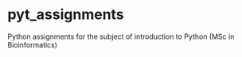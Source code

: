 # pyt_assignments
Python assignments for the subject of introduction to Python (MSc in Bioinformatics)
